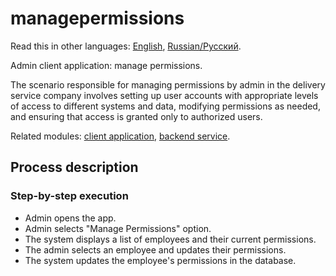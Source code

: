 # managepermissions

Read this in other languages: [English](managepermissions.md), [Russian/Русский](managepermissions.ru.md). 

Admin client application: manage permissions.

The scenario responsible for managing permissions by admin in the delivery service company involves setting up user accounts with appropriate levels of access to different systems and data, modifying permissions as needed, and ensuring that access is granted only to authorized users.

Related modules: [client application](../../frontend/adminclient.md), [backend service](../../backend/adminbackend.md).

## Process description

### Step-by-step execution

- Admin opens the app.
- Admin selects "Manage Permissions" option.
- The system displays a list of employees and their current permissions.
- The admin selects an employee and updates their permissions.
- The system updates the employee's permissions in the database.
